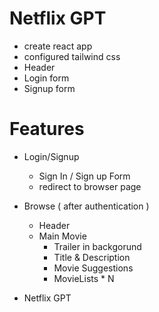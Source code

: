 # Netflix GPT

- create react app
- configured tailwind css
- Header
- Login form
- Signup form


# Features

- Login/Signup
    - Sign In / Sign up Form
    - redirect to browser page

- Browse ( after authentication )
    - Header
    - Main Movie
        - Trailer in backgorund
        - Title & Description
        - Movie Suggestions
         - MovieLists * N

- Netflix GPT
